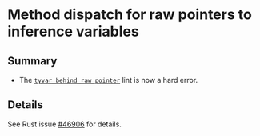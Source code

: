 # Method dispatch for raw pointers to inference variables

## Summary

- The [`tyvar_behind_raw_pointer`][#46906] lint is now a hard error.

[#46906]: https://github.com/rust-lang/rust/issues/46906

## Details

See Rust issue [#46906] for details.